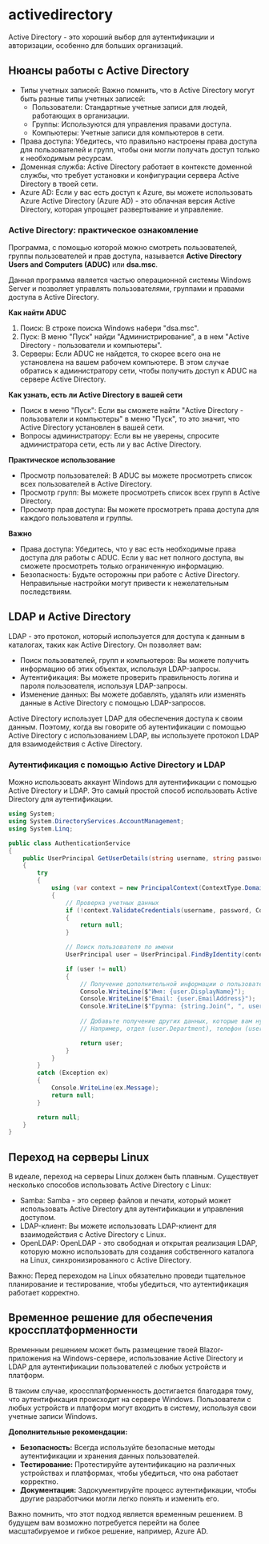 # activedirectory

Active Directory - это хороший выбор для аутентификации и авторизации, особенно для больших организаций.

## Нюансы работы с Active Directory

- Типы учетных записей: Важно помнить, что в Active Directory могут быть разные типы учетных записей:
    - Пользователи: Стандартные учетные записи для людей, работающих в организации.
    - Группы: Используются для управления правами доступа.
    - Компьютеры: Учетные записи для компьютеров в сети.
- Права доступа: Убедитесь, что правильно настроены права доступа для пользователей и групп, чтобы они могли получать доступ только к необходимым ресурсам.
- Доменная служба: Active Directory работает в контексте доменной службы, что требует установки и конфигурации сервера Active Directory в твоей сети. 
- Azure AD: Если у вас есть доступ к Azure, вы можете использовать Azure Active Directory (Azure AD) - это облачная версия Active Directory, которая упрощает развертывание и управление.

### Active Directory: практическое ознакомление

Программа, с помощью которой можно смотреть пользователей, группы пользователей и прав доступа, называется **Active Directory Users and Computers (ADUC)** или **dsa.msc**.

Данная программа является частью операционной системы Windows Server и позволяет управлять пользователями, группами и правами доступа в Active Directory.

**Как найти ADUC**

1. Поиск: В строке поиска Windows набери "dsa.msc".
2. Пуск: В меню "Пуск" найди "Администрирование", а в нем "Active Directory - пользователи и компьютеры".
3. Серверы: Если ADUC не найдется, то скорее всего она не установлена на вашем рабочем компьютере. В этом случае обратись к администратору сети, чтобы получить доступ к ADUC на сервере Active Directory.

**Как узнать, есть ли Active Directory в вашей сети**

- Поиск в меню "Пуск": Если вы сможете найти "Active Directory - пользователи и компьютеры" в меню "Пуск", то это значит, что Active Directory установлен в вашей сети.
- Вопросы администратору: Если вы не уверены, спросите администратора сети, есть ли у вас Active Directory.

**Практическое использование**

- Просмотр пользователей: В ADUC вы можете просмотреть список всех пользователей в Active Directory.
- Просмотр групп: Вы можете просмотреть список всех групп в Active Directory.
- Просмотр прав доступа: Вы можете просмотреть права доступа для каждого пользователя и группы.

**Важно**

- Права доступа: Убедитесь, что у вас есть необходимые права доступа для работы с ADUC. Если у вас нет полного доступа, вы сможете просмотреть только ограниченную информацию.
- Безопасность: Будьте осторожны при работе с Active Directory. Неправильные настройки могут привести к нежелательным последствиям.

## LDAP и Active Directory

LDAP - это протокол, который используется для доступа к данным в каталогах, таких как Active Directory. Он позволяет вам:

- Поиск пользователей, групп и компьютеров: Вы можете получить информацию об этих объектах, используя LDAP-запросы.
- Аутентификация: Вы можете проверить правильность логина и пароля пользователя, используя LDAP-запросы.
- Изменение данных: Вы можете добавлять, удалять или изменять данные в Active Directory с помощью LDAP-запросов.

Active Directory использует LDAP для обеспечения доступа к своим данным. Поэтому, когда вы говорите об аутентификации с помощью Active Directory с использованием LDAP, вы используете протокол LDAP для взаимодействия с Active Directory.

### Аутентификация с помощью Active Directory и LDAP

Можно использовать аккаунт Windows для аутентификации с помощью Active Directory и LDAP. Это самый простой способ использовать Active Directory для аутентификации.

```C#
using System;
using System.DirectoryServices.AccountManagement;
using System.Linq;

public class AuthenticationService
{
    public UserPrincipal GetUserDetails(string username, string password)
    {
        try
        {
            using (var context = new PrincipalContext(ContextType.Domain, "yourdomain.onmicrosoft.com"))
            {
                // Проверка учетных данных
                if (!context.ValidateCredentials(username, password, ContextOptions.Negotiate))
                {
                    return null;
                }

                // Поиск пользователя по имени
                UserPrincipal user = UserPrincipal.FindByIdentity(context, IdentityType.SamAccountName, username);

                if (user != null)
                {
                    // Получение дополнительной информации о пользователе
                    Console.WriteLine($"Имя: {user.DisplayName}");
                    Console.WriteLine($"Email: {user.EmailAddress}");
                    Console.WriteLine($"Группа: {string.Join(", ", user.GetGroups().Select(g => g.Name))}");
                    
                    // Добавьте получение других данных, которые вам нужны
                    // Например, отдел (user.Department), телефон (user.TelephoneNumber) и т. д.

                    return user;
                }
            }
        }
        catch (Exception ex)
        {
            Console.WriteLine(ex.Message);
            return null;
        }

        return null;
    }
}
```

## Переход на серверы Linux

В идеале, переход на серверы Linux должен быть плавным. Существует несколько способов использовать Active Directory с Linux:

- Samba: Samba - это сервер файлов и печати, который может использовать Active Directory для аутентификации и управления доступом. 
- LDAP-клиент: Вы можете использовать LDAP-клиент для взаимодействия с Active Directory с Linux. 
- OpenLDAP: OpenLDAP - это свободная и открытая реализация LDAP, которую можно использовать для создания собственного каталога на Linux, синхронизированного с Active Directory.

Важно: Перед переходом на Linux обязательно проведи тщательное планирование и тестирование, чтобы убедиться, что аутентификация работает корректно.

## Временное решение для обеспечения кроссплатформенности

Временным решением может быть размещение твоей Blazor-приложения на Windows-сервере, использование Active Directory и LDAP для аутентификации пользователей с любых устройств и платформ.

В такоим случае, кроссплатформенность достигается благодаря тому, что аутентификация происходит на сервере Windows. Пользователи с любых устройств и платформ могут входить в систему, используя свои учетные записи Windows.

**Дополнительные рекомендации:**

* **Безопасность:** Всегда используйте безопасные методы аутентификации и хранения данных пользователей.
* **Тестирование:** Протестируйте аутентификацию на различных устройствах и платформах, чтобы убедиться, что она работает корректно.
* **Документация:** Задокументируйте процесс аутентификации, чтобы другие разработчики могли легко понять и изменить его.

Важно помнить, что этот подход является временным решением. В будущем вам возможно потребуется перейти на более масштабируемое и гибкое решение, например, Azure AD.
